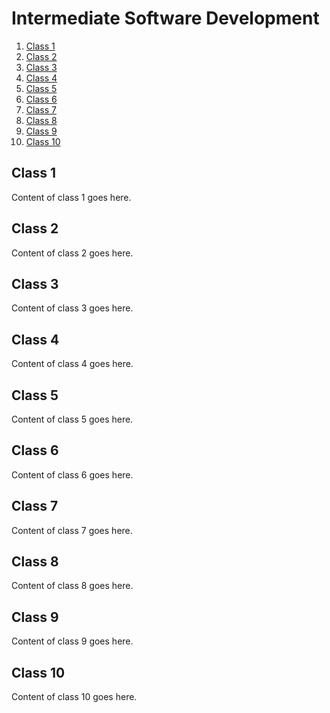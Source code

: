 # Intermediate Software Development

1. [Class 1](#class-1)
2. [Class 2](#class-2)
3. [Class 3](#class-3)
4. [Class 4](#class-4)
5. [Class 5](#class-5)
6. [Class 6](#class-6)
7. [Class 7](#class-7)
8. [Class 8](#class-8)
9. [Class 9](#class-9)
10. [Class 10](#class-10)

## Class 1

Content of class 1 goes here.

## Class 2

Content of class 2 goes here.

## Class 3

Content of class 3 goes here.

## Class 4

Content of class 4 goes here.

## Class 5

Content of class 5 goes here.

## Class 6

Content of class 6 goes here.

## Class 7

Content of class 7 goes here.

## Class 8

Content of class 8 goes here.

## Class 9

Content of class 9 goes here.

## Class 10

Content of class 10 goes here.
